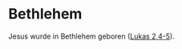 # Bethlehem
Jesus wurde in Bethlehem geboren ([Lukas 2,4-5](https://www.bibleserver.com/LUT/Lukas2%2C4-5)).